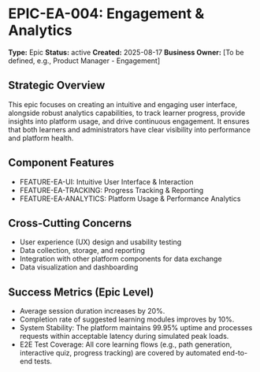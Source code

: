 # EPIC-EA-004: Engagement & Analytics

**Type:** Epic
**Status:** active
**Created:** 2025-08-17
**Business Owner:** [To be defined, e.g., Product Manager - Engagement]

## Strategic Overview
This epic focuses on creating an intuitive and engaging user interface, alongside robust analytics capabilities, to track learner progress, provide insights into platform usage, and drive continuous engagement. It ensures that both learners and administrators have clear visibility into performance and platform health.

## Component Features
- FEATURE-EA-UI: Intuitive User Interface & Interaction
- FEATURE-EA-TRACKING: Progress Tracking & Reporting
- FEATURE-EA-ANALYTICS: Platform Usage & Performance Analytics

## Cross-Cutting Concerns
- User experience (UX) design and usability testing
- Data collection, storage, and reporting
- Integration with other platform components for data exchange
- Data visualization and dashboarding

## Success Metrics (Epic Level)
- Average session duration increases by 20%.
- Completion rate of suggested learning modules improves by 10%.
- System Stability: The platform maintains 99.95% uptime and processes requests within acceptable latency during simulated peak loads.
- E2E Test Coverage: All core learning flows (e.g., path generation, interactive quiz, progress tracking) are covered by automated end-to-end tests.
